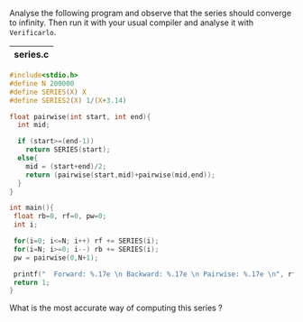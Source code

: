 Analyse the following program and observe that the series should converge to infinity.
Then run it with your usual compiler and analyse it with `Verificarlo`.

| series.c |
| -------- |
```C
#include<stdio.h>
#define N 200000
#define SERIES(X) X
#define SERIES2(X) 1/(X+3.14)

float pairwise(int start, int end){
  int mid;

  if (start>=(end-1))
    return SERIES(start);
  else{
    mid = (start+end)/2;
    return (pairwise(start,mid)+pairwise(mid,end));
  }
}

int main(){
 float rb=0, rf=0, pw=0;
 int i;

 for(i=0; i<=N; i++) rf += SERIES(i);
 for(i=N; i>=0; i--) rb += SERIES(i);
 pw = pairwise(0,N+1);

 printf("  Forward: %.17e \n Backward: %.17e \n Pairwise: %.17e \n", rf, rb, pw);
 return 1;
}
```
What is the most accurate way of computing this series ?